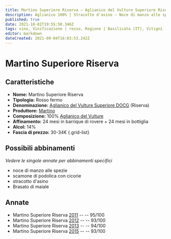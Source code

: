 ```yaml
---
title: Martino Superiore Riserva – Aglianico del Vulture Superiore Riserva DOCG – Martino – Basilicata (IT) – 30-34€ – 5★
description: Aglianico 100% | Stracotto d'asino – Noce di manzo alle spezie – Scamone di podolica con cicorie – Brasato di maiale
published: true
date: 2021-10-01T19:55:50.346Z
tags: vino, Vinificazione | rosso, Regione | Basilicata (IT), Vitigni | Aglianico, varietale, fermo, Valutazioni | 5 stelle, stracotto d'asino, noce di manzo alle spezie, scamone di podolica con cicorie, Brasato di maiale, Prezzi | 30-34€
editor: markdown
dateCreated: 2021-09-04T16:03:53.242Z
---
```


# Martino Superiore Riserva

## Caratteristiche
- **Nome:** Martino Superiore Riserva
- **Tipologia:** Rosso fermo 
- **Denominazione:** [Aglianico del Vulture Superiore DOCG](/denominazioni/Italia/Basilicata/DOCG/Aglianico-del-Vulture-Superiore) (Riserva)
- **Produttore:** [Martino](/produttori/Italia/Basilicata/Martino) 
- **Composizione:** 100% [Aglianico del Vulture](/vitigni/Italia/bacca-nera/aglianico-del-vulture)
- **Affinamento:** 24 mesi in barrique di rovere + 24 mesi in bottiglia
- **Alcol:** 14%
- **Fascia di prezzo:** 30-34€
{.grid-list}


> 
## Possibili abbinamenti
*Vedere le singole annate per abbinamenti specifici*

- noce di manzo alle spezie
- scamone di podolica con cicorie
- stracotto d'asino
- Brasato di maiale

## Annate
- Martino Superiore Riserva [2011](/vini/Italia/Basilicata/Martino/Martino-Superiore-Riserva/2011) -- <span class="star-5"></span> -- 95/100
- Martino Superiore Riserva [2012](/vini/Italia/Basilicata/Martino/Martino-Superiore-Riserva/2012) -- <span class="star-5"></span> -- 93/100
- Martino Superiore Riserva [2013](/vini/Italia/Basilicata/Martino/Martino-Superiore-Riserva/2013) -- <span class="star-5"></span> -- 94/100
- Martino Superiore Riserva [2015](/vini/Italia/Basilicata/Martino/Martino-Superiore-Riserva/2015) -- <span class="star-5"></span> -- 93/100
